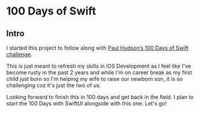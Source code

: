 # 100 Days of Swift

## Intro
I started this project to follow along with [Paul Hudson’s 100 Days of Swift challenge](https://www.hackingwithswift.com/100).

This is just meant to refresh my skills in iOS Development as I feel like I've become rusty in the past 2 years and while I'm on career break as my first child just born so I'm helping  my wife to raise our newborn son, it is so challenging coz it's just the two of us. 

Looking forward to finish this in 100 days and get back in the field. I plan to start the 100 Days with SwiftUI alongside with this one. Let's go!